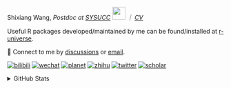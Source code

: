 
<p>Shixiang Wang, <em>Postdoc at <a href="https://sysucc.org.cn/">SYSUCC</a> <img src="https://media.giphy.com/media/WUlplcMpOCEmTGBtBW/giphy.gif" width="30">  ｜ <a href="https://shixiangwang.github.io/cv-shixiang/">CV</a>
</em></p>

Useful R packages developed/maintained by me can be found/installed at [r-universe](https://shixiangwang.r-universe.dev/).

💬 Connect to me by
[discussions](https://github.com/ShixiangWang/self-study/discussions) or [email](mailto:shixiang1994wang@gmail.com). 

[![bilibili](https://img.shields.io/badge/王诗翔-B站-yellow)](https://space.bilibili.com/11553374) [![wechat](https://img.shields.io/badge/王诗翔-微信公众号-important)](https://shixiangwang.github.io/home/logo/qrcode.jpg) [![planet](https://img.shields.io/badge/王诗翔-知识星球-blueviolet)](https://t.zsxq.com/rBqbIei)  [![zhihu](https://img.shields.io/badge/王诗翔-知乎-blue)](https://www.zhihu.com/people/shixiangwang) [![twitter](https://img.shields.io/badge/WangShxiang-twitter-ff69b4)](https://twitter.com/WangShxiang) [![scholar](https://img.shields.io/badge/ShixiangWang-Scholar-00ffff)](https://scholar.google.com/citations?user=FvNp0NkAAAAJ) 

<details>
 
<summary>GitHub Stats</summary>


<!--START_SECTION:waka-->
**🐱 My GitHub Data** 

> 📦 5.0 MB Used in GitHub's Storage 
 > 
> 🏆 488 Contributions in the Year 2024
 > 
> 🚫 Not Opted to Hire
 > 
> 📜 92 Public Repositories 
 > 
> 🔑 28 Private Repositories 
 > 
**I'm an Early 🐤** 

```text
🌞 Morning                2155 commits        ████░░░░░░░░░░░░░░░░░░░░░   15.90 % 
🌆 Daytime                5548 commits        ██████████░░░░░░░░░░░░░░░   40.92 % 
🌃 Evening                4993 commits        █████████░░░░░░░░░░░░░░░░   36.83 % 
🌙 Night                  861 commits         ██░░░░░░░░░░░░░░░░░░░░░░░   06.35 % 
```
📅 **I'm Most Productive on Wednesday** 

```text
Monday                   2068 commits        ████░░░░░░░░░░░░░░░░░░░░░   15.25 % 
Tuesday                  2429 commits        ████░░░░░░░░░░░░░░░░░░░░░   17.92 % 
Wednesday                2496 commits        █████░░░░░░░░░░░░░░░░░░░░   18.41 % 
Thursday                 2038 commits        ████░░░░░░░░░░░░░░░░░░░░░   15.03 % 
Friday                   2246 commits        ████░░░░░░░░░░░░░░░░░░░░░   16.57 % 
Saturday                 986 commits         ██░░░░░░░░░░░░░░░░░░░░░░░   07.27 % 
Sunday                   1294 commits        ██░░░░░░░░░░░░░░░░░░░░░░░   09.54 % 
```


**I Mostly Code in R** 

```text
R                        84 repos            █████████████░░░░░░░░░░░░   53.50 % 
Shell                    11 repos            ██░░░░░░░░░░░░░░░░░░░░░░░   07.01 % 
JavaScript               8 repos             █░░░░░░░░░░░░░░░░░░░░░░░░   05.10 % 
Jupyter Notebook         5 repos             █░░░░░░░░░░░░░░░░░░░░░░░░   03.18 % 
Rust                     4 repos             █░░░░░░░░░░░░░░░░░░░░░░░░   02.55 % 
```




 Last Updated on 24/04/2024 18:47:36 UTC
<!--END_SECTION:waka-->

> These Readme stats are generated using github action [awesome-readme-stats](https://github.com/anmol098/waka-readme-stats)

-----

**NOTE: Top languages does not indicate my skill level or anything like that. It is just a metric of which languages have been hosted by me on GitHub based on the usage across repositories.**

</details>
